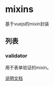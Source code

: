 # mixins

基于vuejs的mixin封装

## 列表

### validator

用于表单验证的mixin。

[说明文档](https://github.com/ct-adc/adc-mixins/tree/master/src/js/validator/readme.md)
